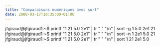 ```yaml
---
title: "Comparaisons numériques avec sort"
date: 2008-03-17T10:35:00+01:00
---
```

jfgiraud@jfgiraud1:~$ printf "1 21 5.0 2e1" | tr " " "\n" | sort -g
1
5.0
2e1
21
jfgiraud@jfgiraud1:~$ printf "1 21 5.0 2e1" | tr " " "\n" | sort -n
1
2e1
5.0
21
jfgiraud@jfgiraud1:~$ printf "1 21 5.0 2e1" | tr " " "\n" | sort
1
21
2e1
5.0
